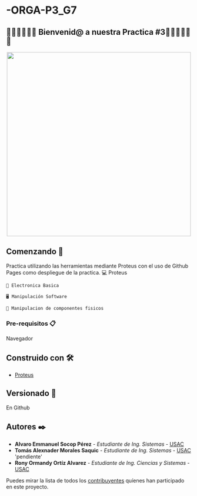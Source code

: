 # -ORGA-P3_G7
## 🥇🥇🥇🤗🤗🤗  Bienvenid@ a nuestra Practica #3🤗🤗🤗🥇🥇🥇



<p align="center">
  <a href="#"><img src="https://i.pinimg.com/originals/b8/6a/0d/b86a0d7d4c9515bf4ad2610317744f77.gif" width="500px"/></a>
</p>


## Comenzando 🚀

Practica utilizando las herramientas mediante Proteus con el uso de Github Pages como despliegue de la practica.
    💻 Proteus
    
    🔌 Electronica Basica 
    
    🖥 Manipulación Software
    
    🎇 Manipulacion de componentes fisicos

### Pre-requisitos 📋

Navegador


## Construido con 🛠️

* [Proteus](https://store.steampowered.com/app/219680/Proteus/?l=spanish) 

## Versionado 📌
En Github 

## Autores ✒️

* **Alvaro Emmanuel Socop Pérez** - *Estudiante de Ing. Sistemas* - [USAC](https://github.com/Alvaro-SP)
* **Tomás Alexnader Morales Saquic** - *Estudiante de Ing. Sistemas* - [USAC](:v) 'pendiente'
* **Rony Ormandy Ortíz Alvarez** - *Estudiante de Ing. Ciencias y Sistemas* - [USAC](https://github.com/OrmandyRony)



Puedes mirar la lista de todos los [contribuyentes](https://github.com/your/project/contributors) quíenes han participado en este proyecto. 
